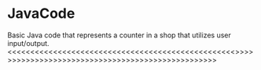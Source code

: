 # JavaCode
Basic Java code that represents a counter in a shop that utilizes user input/output.
<<<<<<<<<<<<<<<<<<<<<<<<<<<<<<<<<<<<<<<<<<<<<<<<<<>>>>>>>>>>>>>>>>>>>>>>>>>>>>>>>>>>>>>>>>>>>>>>>>>>
